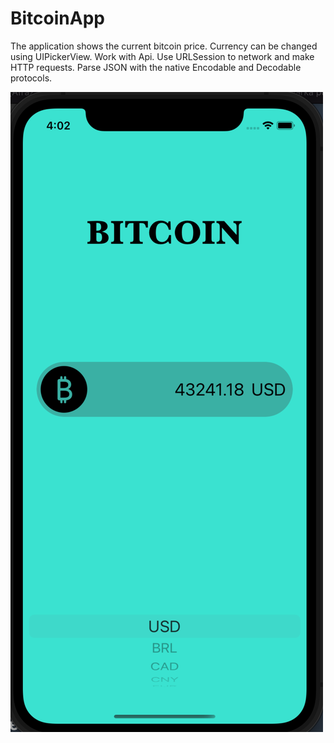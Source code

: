 # BitcoinApp
The application shows the current bitcoin price. Currency can be changed using UIPickerView.
Work with Api. Use URLSession to network and make HTTP requests. Parse JSON with the native Encodable and Decodable protocols.

![](https://github.com/RomanSh01/BitcoinApp/blob/main/Screenshot.png)
